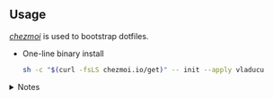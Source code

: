 ## Usage

[*chezmoi*](https://www.chezmoi.io/) is used to bootstrap dotfiles.

* One-line binary install
    ```sh
    sh -c "$(curl -fsLS chezmoi.io/get)" -- init --apply vladucu
    ```


<details>
    <summary>Notes</summary>

## Manual steps

### Import GPG keys
- use GPG Keychain provided by gpg-suite OR command-line
- mark it as ultimate

### Raycast
- Import Raycast configuration
- [ ] Remove Spotlight conflicting keyboard shortcut

### SpiderOak One Backup
- download & install manually if it fails throw `brew`

### VS Code
- open and enable _Sync Settings_ signing in with Github.

</details>
